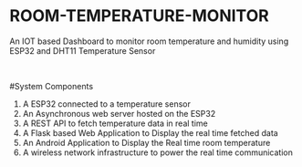 # ROOM-TEMPERATURE-MONITOR
An IOT based Dashboard to monitor room temperature and humidity using ESP32 and DHT11 Temperature Sensor 

<br>

#System Components 

1. A ESP32 connected to a temperature sensor <br>
2. An Asynchronous web server hosted on the ESP32 <br> 
3. A REST API to fetch temperature data in real time <br>
4. A Flask based Web Application to Display the real time fetched data <br> 
5. An Android Application to Display the Real time room temperature <br> 
6. A wireless network infrastructure to power the real time communication <br> 
